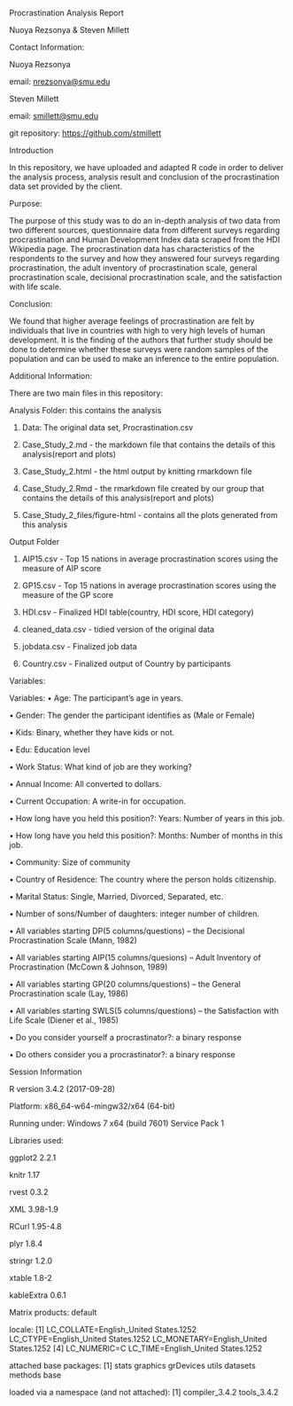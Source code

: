 
Procrastination Analysis Report

Nuoya Rezsonya & Steven Millett

Contact Information:

Nuoya Rezsonya

email: nrezsonya@smu.edu


Steven Millett

email: smillett@smu.edu

git repository: https://github.com/stmillett

Introduction

In this repository, we have uploaded and adapted R code in order to deliver the analysis process, analysis result and conclusion of the procrastination data set provided by the client.

Purpose:

The purpose of this study was to do an in-depth analysis of two data from two different sources, questionnaire data from different surveys regarding procrastination and Human Development Index data scraped from the HDI Wikipedia page. The procrastination data has characteristics of the respondents to the survey and how they answered four surveys regarding procrastination, the adult inventory of procrastination scale, general procrastination scale, decisional procrastination scale, and the satisfaction with life scale. 

Conclusion:

We found that higher average feelings of procrastination are felt by individuals that live in countries with high to very high levels of human development. It is the finding of the authors that further study should be done to determine whether these surveys were random samples of the population and can be used to make an inference to the entire population. 

Additional Information:

There are two main files in this repository:

Analysis Folder: this contains the analysis 

1. Data: The original data set, Procrastination.csv 

2. Case_Study_2.md - the markdown file that contains the details of this analysis(report and plots)

3. Case_Study_2.html - the html output by knitting rmarkdown file

4. Case_Study_2.Rmd - the rmarkdown file created by our group that contains the details of this analysis(report and plots)

5. Case_Study_2_files/figure-html - contains all the plots generated from this analysis

Output Folder

1. AIP15.csv - Top 15 nations in average procrastination scores using the measure of AIP score

2. GP15.csv - Top 15 nations in average procrastination scores using the measure of the GP score

3. HDI.csv - Finalized HDI table(country, HDI score, HDI category)

4. cleaned_data.csv - tidied version of the original data

5. jobdata.csv - Finalized job data

6. Country.csv - Finalized output of Country by participants

Variables:

Variables:
• Age: The participant’s age in years.

• Gender: The gender the participant identifies as (Male or Female)

• Kids: Binary, whether they have kids or not.

• Edu: Education level

• Work Status: What kind of job are they working?

• Annual Income: All converted to dollars.

• Current Occupation: A write-in for occupation.

• How long have you held this position?: Years: Number of years in this job.

• How long have you held this position?: Months: Number of months in this job.

• Community: Size of community

• Country of Residence: The country where the person holds citizenship.

• Marital Status: Single, Married, Divorced, Separated, etc.

• Number of sons/Number of daughters: integer number of children.

• All variables starting DP(5 columns/questions) – the Decisional Procrastination Scale (Mann, 1982)

• All variables starting AIP(15 columns/quesions) – Adult Inventory of Procrastination (McCown & Johnson, 1989)

• All variables starting GP(20 columns/questions) – the General Procrastination scale (Lay, 1986)

• All variables starting SWLS(5 columns/questions) – the Satisfaction with Life Scale (Diener et al., 1985)

• Do you consider yourself a procrastinator?: a binary response

• Do others consider you a procrastinator?: a binary response


Session Information

R version 3.4.2 (2017-09-28)

Platform: x86_64-w64-mingw32/x64 (64-bit)

Running under: Windows 7 x64 (build 7601) Service Pack 1

Libraries used:

ggplot2 2.2.1 

knitr 1.17

rvest 0.3.2

XML 3.98-1.9

RCurl 1.95-4.8

plyr 1.8.4

stringr 1.2.0

xtable 1.8-2

kableExtra 0.6.1

Matrix products: default

locale:
[1] LC_COLLATE=English_United States.1252  LC_CTYPE=English_United States.1252    LC_MONETARY=English_United States.1252
[4] LC_NUMERIC=C                           LC_TIME=English_United States.1252    

attached base packages:
[1] stats     graphics  grDevices utils     datasets  methods   base     

loaded via a namespace (and not attached):
[1] compiler_3.4.2 tools_3.4.2   

